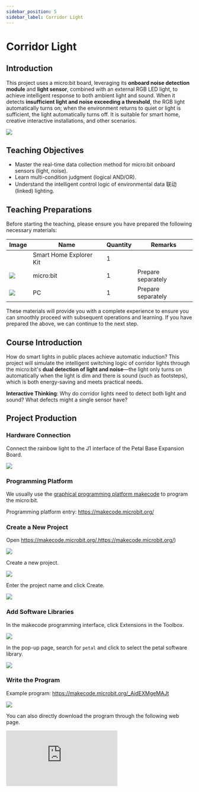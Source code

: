 ```yaml
---
sidebar_position: 5
sidebar_label: Corridor Light
---
```


# Corridor Light

## Introduction

This project uses a micro:bit board, leveraging its **onboard noise detection module** and **light sensor**, combined with an external RGB LED light, to achieve intelligent response to both ambient light and sound. When it detects **insufficient light and noise exceeding a threshold**, the RGB light automatically turns on; when the environment returns to quiet or light is sufficient, the light automatically turns off. It is suitable for smart home, creative interactive installations, and other scenarios.

![](https://wiki-media-ef.oss-cn-hongkong.aliyuncs.com/docs/microbit/wisdom-life/smart-home-explorer-kit/images/case-03-01.png)

## Teaching Objectives

- Master the real-time data collection method for micro:bit onboard sensors (light, noise).
- Learn multi-condition judgment (logical AND/OR).
- Understand the intelligent control logic of environmental data 联动 (linked) lighting.

## Teaching Preparations

Before starting the teaching, please ensure you have prepared the following necessary materials:

| **Image**                                                    | **Name**                | **Quantity** | **Remarks**        |
| --- | --- | --- | --- |
| <!-- 套装产品图 -->| Smart Home Explorer Kit | 1 |  |
| ![](https://wiki-media-ef.oss-cn-hongkong.aliyuncs.com/docs/microbit/interesting-case/cutebot-fun-football-game-kit/cases-libraries/images/microbit.png) | micro:bit | 1 | Prepare separately |
| ![](https://wiki-media-ef.oss-cn-hongkong.aliyuncs.com/docs/microbit/interesting-case/cutebot-fun-football-game-kit/cases-libraries/images/pc.png) | PC | 1 | Prepare separately |

These materials will provide you with a complete experience to ensure you can smoothly proceed with subsequent operations and learning. If you have prepared the above, we can continue to the next step.

## Course Introduction

How do smart lights in public places achieve automatic induction? This project will simulate the intelligent switching logic of corridor lights through the micro:bit's **dual detection of light and noise**—the light only turns on automatically when the light is dim and there is sound (such as footsteps), which is both energy-saving and meets practical needs.



**Interactive Thinking**: Why do corridor lights need to detect both light and sound? What defects might a single sensor have?

## Project Production

### Hardware Connection

Connect the rainbow light to the J1 interface of the Petal Base Expansion Board.

![](https://wiki-media-ef.oss-cn-hongkong.aliyuncs.com/docs/microbit/wisdom-life/smart-home-explorer-kit/images/case-03-02.png)

### Programming Platform

We usually use the [graphical programming platform makecode](https://makecode.microbit.org/) to program the micro:bit.



Programming platform entry: https://makecode.microbit.org/

### Create a New Project

Open https://makecode.microbit.org/.https://makecode.microbit.org/)

![](https://wiki-media-ef.oss-cn-hongkong.aliyuncs.com/docs/microbit/interesting-case/cutebot-fun-football-game-kit/cases-libraries/images/makecode.png)

Create a new project.

![](https://wiki-media-ef.oss-cn-hongkong.aliyuncs.com/docs/microbit/interesting-case/cutebot-fun-football-game-kit/cases-libraries/images/makecode-new-project-01.png)

Enter the project name and click Create.

![](https://wiki-media-ef.oss-cn-hongkong.aliyuncs.com/docs/microbit/interesting-case/cutebot-fun-football-game-kit/cases-libraries/images/makecode-new-project-02.png)

### Add Software Libraries

In the makecode programming interface, click Extensions in the Toolbox.

![](https://wiki-media-ef.oss-cn-hongkong.aliyuncs.com/docs/microbit/interesting-case/classroom-science-pack/images/classroom-science-pack-add-extensions-02.png)

In the pop-up page, search for `petal` and click to select the petal software library.


![](https://wiki-media-ef.oss-cn-hongkong.aliyuncs.com/docs/microbit/interesting-case/classroom-science-pack/images/classroom-science-pack-add-extensions-03.png)

### Write the Program

Example program: https://makecode.microbit.org/_AidEXMgeMAJt

![](https://wiki-media-ef.oss-cn-hongkong.aliyuncs.com/docs/microbit/wisdom-life/smart-home-explorer-kit/images/case-03-03.png)

You can also directly download the program through the following web page.

<div
    style={{
        position: 'relative',
        paddingBottom: '60%',
        overflow: 'hidden',
    }}
>
    <iframe
        src="https://makecode.microbit.org/_AidEXMgeMAJt"
        frameborder="0"
        sandbox="allow-popups allow-forms allow-scripts allow-same-origin"
        style={{
            position: 'absolute',
            width: '100%',
            height: '100%',
        }}
    />
</div>




### How to Download the Program to micro:bit?

Connect the PC to the micro:bit V2 using a USB cable.

![](https://wiki-media-ef.oss-cn-hongkong.aliyuncs.com/docs/microbit/interesting-case/microbit-smart-climate-kit/cases-libraries/images/connect-microbit.gif)

After a successful connection, a drive named `MICROBIT` will be recognized on the computer.

![](https://wiki-media-ef.oss-cn-hongkong.aliyuncs.com/docs/microbit/interesting-case/microbit-smart-climate-kit/cases-libraries/images/microbit-drive.png)

Click the icon in the lower left corner![](https://wiki-media-ef.oss-cn-hongkong.aliyuncs.com/docs/microbit/interesting-case/microbit-smart-climate-kit/cases-libraries/images/download-01.png)，and select`Connect Device`。

![](https://wiki-media-ef.oss-cn-hongkong.aliyuncs.com/docs/microbit/interesting-case/microbit-smart-climate-kit/cases-libraries/images/download-02.png)

Click![](https://wiki-media-ef.oss-cn-hongkong.aliyuncs.com/docs/microbit/interesting-case/microbit-smart-climate-kit/cases-libraries/images/download-03.png)。

![](https://wiki-media-ef.oss-cn-hongkong.aliyuncs.com/docs/microbit/interesting-case/microbit-smart-climate-kit/cases-libraries/images/download-04.png)

Click![](https://wiki-media-ef.oss-cn-hongkong.aliyuncs.com/docs/microbit/interesting-case/microbit-smart-climate-kit/cases-libraries/images/download-05.png)。

![](https://wiki-media-ef.oss-cn-hongkong.aliyuncs.com/docs/microbit/interesting-case/microbit-smart-climate-kit/cases-libraries/images/download-06.png)

In the pop-up window, select `BBC micro:bit CMSIS-DAP`, then select *Connect*. The micro:bit is now successfully connected.

![](https://wiki-media-ef.oss-cn-hongkong.aliyuncs.com/docs/microbit/interesting-case/microbit-smart-climate-kit/cases-libraries/images/download-07.png)

Click to download the program.

![](https://wiki-media-ef.oss-cn-hongkong.aliyuncs.com/docs/microbit/interesting-case/microbit-smart-climate-kit/cases-libraries/images/download-08.png)

### Results

After powering on, the corridor light automatically turns the LED light on or off based on light intensity and ambient sound.

## Extended Knowledge

**Application Scenario Extensions of Corridor Lights**

### 一、Residential Corridors

- **Basic function**: Automatically turns on at night when light is dim and there is sound (e.g., footsteps), and turns off when quiet/dawn.
- **Optimization**: Add a 10-30 second delay to turn off the light to avoid frequent triggering.

### 二、Hospitals/Nursing Homes

- **Core needs**: Mute mode (replace noise detection with human infrared) to avoid disturbing patients.
- **Upgrade**: Corridor lights flash to guide the direction in case of emergency calls.

### 三、Industrial Factories

- **Special needs**: Dust and vibration resistance, warning for dangerous areas.
- **Solution**: Replace light sensors with infrared tubes, and turn on red warning lights when equipment is running.

### 四、Campuses/Office Buildings

- **High-frequency scenarios**: Large human flow, requiring dynamic brightness adjustment.
- **Optimization**: The louder the noise, the brighter the light; switch to green evacuation guidance light during fires.
